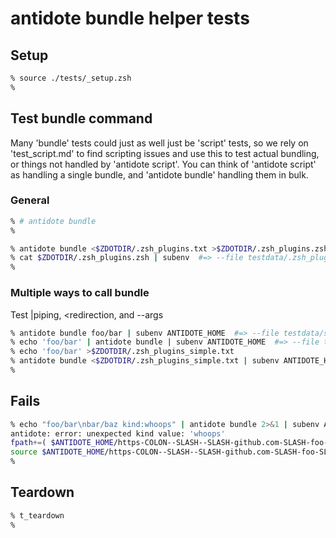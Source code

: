 # antidote bundle helper tests

## Setup

```zsh
% source ./tests/_setup.zsh
%
```

## Test bundle command

Many 'bundle' tests could just as well just be 'script' tests, so we rely on
'test_script.md' to find scripting issues and use this to test actual bundling,
or things not handled by 'antidote script'. You can think of 'antidote script' as
handling a single bundle, and 'antidote bundle' handling them in bulk.

### General

```zsh
% # antidote bundle
%
```

```zsh
% antidote bundle <$ZDOTDIR/.zsh_plugins.txt >$ZDOTDIR/.zsh_plugins.zsh
% cat $ZDOTDIR/.zsh_plugins.zsh | subenv  #=> --file testdata/.zsh_plugins.zsh
%
```

### Multiple ways to call bundle

Test \|piping, \<redirection, and --args

```zsh
% antidote bundle foo/bar | subenv ANTIDOTE_HOME  #=> --file testdata/script-foobar.zsh
% echo 'foo/bar' | antidote bundle | subenv ANTIDOTE_HOME  #=> --file testdata/script-foobar.zsh
% echo 'foo/bar' >$ZDOTDIR/.zsh_plugins_simple.txt
% antidote bundle <$ZDOTDIR/.zsh_plugins_simple.txt | subenv ANTIDOTE_HOME  #=> --file testdata/script-foobar.zsh
%
```

## Fails

```zsh
% echo "foo/bar\nbar/baz kind:whoops" | antidote bundle 2>&1 | subenv ANTIDOTE_HOME
antidote: error: unexpected kind value: 'whoops'
fpath+=( $ANTIDOTE_HOME/https-COLON--SLASH--SLASH-github.com-SLASH-foo-SLASH-bar )
source $ANTIDOTE_HOME/https-COLON--SLASH--SLASH-github.com-SLASH-foo-SLASH-bar/bar.plugin.zsh
%
```

## Teardown

```zsh
% t_teardown
%
```
